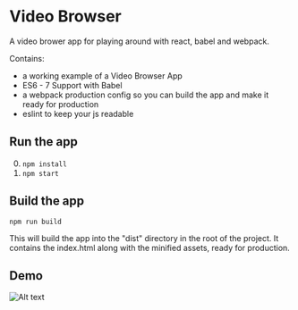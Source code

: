 
# Video Browser
A video brower app for playing around with react, babel and webpack.

Contains: 

* a working example of a Video Browser App
* ES6 - 7 Support with Babel
* a webpack production config so you can build the app and make it ready for production
* eslint to keep your js readable



## Run the app

0. ```npm install```
0. ```npm start```

## Build the app
```npm run build```

This will build the app into the "dist" directory in the root of the project. It contains the index.html along with the minified assets, ready for production.


## Demo

![Alt text](/demo.png?raw=true "Demo Image")
